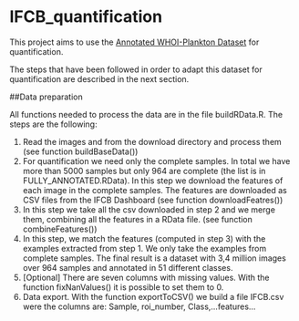# IFCB_quantification 

This project aims to use the [Annotated WHOI-Plankton Dataset](https://github.com/hsosik/WHOI-Plankton) for quantification.

The steps that have been followed in order to adapt this dataset for quantification are described in the next section.

##Data preparation

All functions needed to process the data are in the file buildRData.R. The steps are the following:

1. Read the images and from the download directory and process them (see function buildBaseData())
2. For quantification we need only the complete samples. In total we have more than 5000 samples but only 964 are complete (the list is in FULLY_ANNOTATED.RData). In this step we download the features of each image in the complete samples. The features are downloaded as CSV files from the IFCB Dashboard (see function downloadFeatres())
3. In this step we take all the csv downloaded in step 2 and we merge them, combining all the features in a RData file. (see function combineFeatures())
4. In this step, we match the features (computed in step 3) with the examples extracted from step 1. We only take the examples from complete samples. The final result is a dataset with 3,4 million images over 964 samples and annotated in 51 different classes.
5. [Optional] There are seven columns with missing values. With the function fixNanValues() it is possible to set them to 0.
6. Data export. With the function exportToCSV() we build a file IFCB.csv were the columns are: Sample, roi_number, Class,...features...


